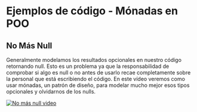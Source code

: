 # Ejemplos de código - Mónadas en POO

## No Más Null
Generalmente modelamos los resultados opcionales en nuestro código retornando null. Esto es un problema ya que la responsabilidad de comprobar si algo es null o no antes de usarlo recae completamente sobre la personal que está escribiendo el código.
En este vídeo veremos como usar mónadas, un patrón de diseño, para modelar mucho mejor esos tipos opcionales y olvidarnos de los nulls.

[![No más null video](https://img.youtube.com/vi/7f4PWGK9UyQ/0.jpg)](https://www.youtube.com/watch?v=7f4PWGK9UyQ)
